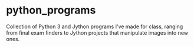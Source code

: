 # python_programs
Collection of Python 3 and Jython programs I've made for class, ranging from final exam finders to Jython projects that manipulate images into new ones. 
